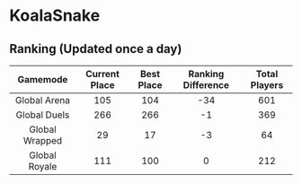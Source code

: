# KoalaSnake

## Ranking (Updated once a day)
| Gamemode | Current Place | Best Place | Ranking Difference | Total Players |
|:--------:|:-------------:|:----------:|:------------------:|:-------------:|
| Global Arena | 105 | 104 | -34 | 601 |
| Global Duels | 266 | 266 | -1 | 369 |
| Global Wrapped | 29 | 17 | -3 | 64 |
| Global Royale | 111 | 100 | 0 | 212 |

